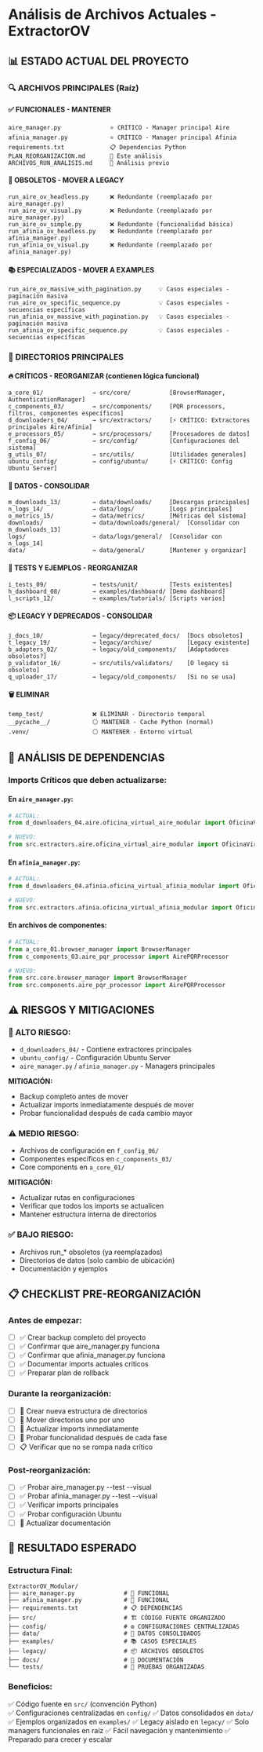 # Análisis de Archivos Actuales - ExtractorOV

## 📊 **ESTADO ACTUAL DEL PROYECTO**

### **🔍 ARCHIVOS PRINCIPALES (Raíz)**

#### ✅ **FUNCIONALES - MANTENER**
```
aire_manager.py              ⭐ CRÍTICO - Manager principal Aire
afinia_manager.py            ⭐ CRÍTICO - Manager principal Afinia  
requirements.txt             📋 Dependencias Python
PLAN_REORGANIZACION.md       📖 Este análisis
ARCHIVOS_RUN_ANALISIS.md     📖 Análisis previo
```

#### 🔄 **OBSOLETOS - MOVER A LEGACY**
```
run_aire_ov_headless.py      ❌ Redundante (reemplazado por aire_manager.py)
run_aire_ov_visual.py        ❌ Redundante (reemplazado por aire_manager.py)  
run_aire_ov_simple.py        ❌ Redundante (funcionalidad básica)
run_afinia_ov_headless.py    ❌ Redundante (reemplazado por afinia_manager.py)
run_afinia_ov_visual.py      ❌ Redundante (reemplazado por afinia_manager.py)
```

#### 📚 **ESPECIALIZADOS - MOVER A EXAMPLES**
```
run_aire_ov_massive_with_pagination.py     💡 Casos especiales - paginación masiva
run_aire_ov_specific_sequence.py           💡 Casos especiales - secuencias específicas  
run_afinia_ov_massive_with_pagination.py   💡 Casos especiales - paginación masiva
run_afinia_ov_specific_sequence.py         💡 Casos especiales - secuencias específicas
```

### **📁 DIRECTORIOS PRINCIPALES**

#### 🔥 **CRÍTICOS - REORGANIZAR** (contienen lógica funcional)
```
a_core_01/              → src/core/           [BrowserManager, AuthenticationManager]
c_components_03/        → src/components/     [PQR processors, filtros, componentes específicos]  
d_downloaders_04/       → src/extractors/     [⚡ CRÍTICO: Extractores principales Aire/Afinia]
e_processors_05/        → src/processors/     [Procesadores de datos]
f_config_06/            → src/config/         [Configuraciones del sistema]
g_utils_07/             → src/utils/          [Utilidades generales]
ubuntu_config/          → config/ubuntu/      [⚡ CRÍTICO: Config Ubuntu Server]
```

#### 💾 **DATOS - CONSOLIDAR**
```
m_downloads_13/         → data/downloads/     [Descargas principales]
n_logs_14/              → data/logs/          [Logs principales] 
o_metrics_15/           → data/metrics/       [Métricas del sistema]
downloads/              → data/downloads/general/  [Consolidar con m_downloads_13]
logs/                   → data/logs/general/  [Consolidar con n_logs_14]
data/                   → data/general/       [Mantener y organizar]
```

#### 🧪 **TESTS Y EJEMPLOS - REORGANIZAR**
```
i_tests_09/             → tests/unit/         [Tests existentes]
h_dashboard_08/         → examples/dashboard/ [Demo dashboard]
l_scripts_12/           → examples/tutorials/ [Scripts varios]
```

#### 📦 **LEGACY Y DEPRECADOS - CONSOLIDAR**
```
j_docs_10/              → legacy/deprecated_docs/  [Docs obsoletos]
t_legacy_19/            → legacy/archive/          [Legacy existente]
b_adapters_02/          → legacy/old_components/   [Adaptadores obsoletos?]
p_validator_16/         → src/utils/validators/    [O legacy si obsoleto]
q_uploader_17/          → legacy/old_components/   [Si no se usa]
```

#### 🗑️ **ELIMINAR**
```
temp_test/              ❌ ELIMINAR - Directorio temporal
__pycache__/            ⚪ MANTENER - Cache Python (normal)
.venv/                  ⚪ MANTENER - Entorno virtual
```

## 🔗 **ANÁLISIS DE DEPENDENCIAS**

### **Imports Críticos que deben actualizarse:**

#### En `aire_manager.py`:
```python
# ACTUAL:
from d_downloaders_04.aire.oficina_virtual_aire_modular import OficinaVirtualAireModular

# NUEVO:  
from src.extractors.aire.oficina_virtual_aire_modular import OficinaVirtualAireModular
```

#### En `afinia_manager.py`:
```python  
# ACTUAL:
from d_downloaders_04.afinia.oficina_virtual_afinia_modular import OficinaVirtualAfiniaModular

# NUEVO:
from src.extractors.afinia.oficina_virtual_afinia_modular import OficinaVirtualAfiniaModular
```

#### En archivos de componentes:
```python
# ACTUAL:
from a_core_01.browser_manager import BrowserManager
from c_components_03.aire_pqr_processor import AirePQRProcessor

# NUEVO:
from src.core.browser_manager import BrowserManager  
from src.components.aire_pqr_processor import AirePQRProcessor
```

## ⚠️ **RIESGOS Y MITIGACIONES**

### **🚨 ALTO RIESGO:**
- `d_downloaders_04/` - Contiene extractores principales
- `ubuntu_config/` - Configuración Ubuntu Server  
- `aire_manager.py` / `afinia_manager.py` - Managers principales

**MITIGACIÓN:** 
- Backup completo antes de mover
- Actualizar imports inmediatamente después de mover
- Probar funcionalidad después de cada cambio mayor

### **⚠️ MEDIO RIESGO:**
- Archivos de configuración en `f_config_06/`
- Componentes específicos en `c_components_03/`
- Core components en `a_core_01/`

**MITIGACIÓN:**
- Actualizar rutas en configuraciones
- Verificar que todos los imports se actualicen
- Mantener estructura interna de directorios

### **✅ BAJO RIESGO:**
- Archivos run_* obsoletos (ya reemplazados)
- Directorios de datos (solo cambio de ubicación)
- Documentación y ejemplos

## 📋 **CHECKLIST PRE-REORGANIZACIÓN**

### **Antes de empezar:**
- [ ] ✅ Crear backup completo del proyecto
- [ ] ✅ Confirmar que aire_manager.py funciona  
- [ ] ✅ Confirmar que afinia_manager.py funciona
- [ ] ✅ Documentar imports actuales críticos
- [ ] ✅ Preparar plan de rollback

### **Durante la reorganización:**
- [ ] 📁 Crear nueva estructura de directorios
- [ ] 🔄 Mover directorios uno por uno
- [ ] 📝 Actualizar imports inmediatamente  
- [ ] 🧪 Probar funcionalidad después de cada fase
- [ ] 📋 Verificar que no se rompa nada crítico

### **Post-reorganización:**
- [ ] ✅ Probar aire_manager.py --test --visual
- [ ] ✅ Probar afinia_manager.py --test --visual  
- [ ] ✅ Verificar imports principales
- [ ] ✅ Probar configuración Ubuntu
- [ ] 📖 Actualizar documentación

## 🎯 **RESULTADO ESPERADO**

### **Estructura Final:**
```
ExtractorOV_Modular/
├── aire_manager.py              # 🚀 FUNCIONAL
├── afinia_manager.py            # 🚀 FUNCIONAL
├── requirements.txt             # 📋 DEPENDENCIAS  
├── src/                         # 🏗️ CÓDIGO FUENTE ORGANIZADO
├── config/                      # ⚙️ CONFIGURACIONES CENTRALIZADAS
├── data/                        # 💾 DATOS CONSOLIDADOS
├── examples/                    # 📚 CASOS ESPECIALES
├── legacy/                      # 📦 ARCHIVOS OBSOLETOS
├── docs/                        # 📖 DOCUMENTACIÓN
└── tests/                       # 🧪 PRUEBAS ORGANIZADAS
```

### **Beneficios:**
✅ Código fuente en `src/` (convención Python)  
✅ Configuraciones centralizadas en `config/`
✅ Datos consolidados en `data/`  
✅ Ejemplos organizados en `examples/`
✅ Legacy aislado en `legacy/`
✅ Solo managers funcionales en raíz
✅ Fácil navegación y mantenimiento
✅ Preparado para crecer y escalar